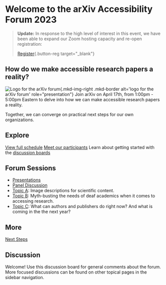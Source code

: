 # Welcome to the arXiv Accessibility Forum 2023

> **Update:** In response to the high level of interest in this event, we have been able to expand our Zoom hosting capacity and re-open registration:
>
> [Register](https://cornell.ca1.qualtrics.com/jfe/form/SV_br1lFL94OVQB5nE){.button-reg target="_blank"}

## How do we make accessible research papers a reality?

![Logo for the arXiv forum](../../assets/arxiv-lockup-forum-bgcolor.png){.mkd-img-right .mkd-border alt='logo for the arXiv forum' role="presentation"}
Join arXiv on April 17th, from 1:00pm - 5:00pm Eastern to delve into how we can make accessible research papers a reality.

Together, we can converge on practical next steps for our own organizations.
<div style="clear:both;"></div>

## Explore
[View full schedule](schedule.md)
[Meet our participants](participants.md)
Learn about getting started with the [discussion boards](getting-started.md)

## Forum Sessions
- [Presentations](presentations.md)
- [Panel Discussion](panel.md)
- [Topic A](alt-descriptions.md): Image descriptions for scientific content.
- [Topic B](mythbusting-deaf-needs.md): Myth-busting the needs of deaf academics when it comes to accessing research.
- [Topic C](authoring-and-publishing.md): What can authors and publishers do right now? And what is coming in the the next year?

## More
[Next Steps](next-steps.md)

## Discussion
Welcome! Use this discussion board for general comments about the forum. More focused discussions can be found on other topical pages in the sidebar navigation.
